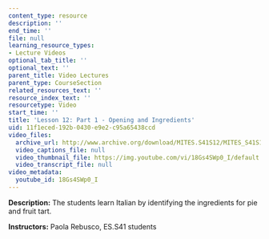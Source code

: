 ```yaml
---
content_type: resource
description: ''
end_time: ''
file: null
learning_resource_types:
- Lecture Videos
optional_tab_title: ''
optional_text: ''
parent_title: Video Lectures
parent_type: CourseSection
related_resources_text: ''
resource_index_text: ''
resourcetype: Video
start_time: ''
title: 'Lesson 12: Part 1 - Opening and Ingredients'
uid: 11f1eced-192b-0430-e9e2-c95a65438ccd
video_files:
  archive_url: http://www.archive.org/download/MITES.S41S12/MITES_S41S12_Lesson12_Part1_300k.mp4
  video_captions_file: null
  video_thumbnail_file: https://img.youtube.com/vi/18Gs4SWp0_I/default.jpg
  video_transcript_file: null
video_metadata:
  youtube_id: 18Gs4SWp0_I
---
```


**Description:** The students learn Italian by identifying the ingredients for pie and fruit tart.

**Instructors:** Paola Rebusco, ES.S41 students